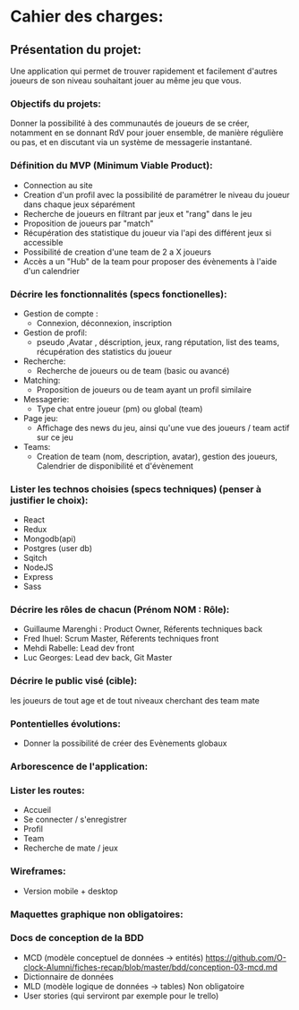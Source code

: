 # Cahier des charges:

## Présentation du projet:

Une application qui permet de trouver rapidement et facilement d'autres joueurs de son niveau souhaitant jouer au même jeu que vous.

### Objectifs du projets:

Donner la possibilité à des communautés de joueurs de se créer, notamment en se donnant RdV pour jouer ensemble, de manière régulière ou pas, et en discutant via un système de messagerie instantané.

### Définition du MVP (Minimum Viable Product):

- Connection au site
- Creation d'un profil avec la possibilité de paramétrer le niveau du joueur dans chaque jeux séparément
- Recherche de joueurs en filtrant par jeux et "rang" dans le jeu
- Proposition de joueurs par "match"
- Récupération des statistique du joueur via l'api des différent jeux si accessible
- Possibilité de creation d'une team de 2 a X joueurs 
- Accès a un "Hub" de la team pour proposer des évènements à l'aide d'un calendrier

### Décrire les fonctionnalités (specs fonctionelles):

- Gestion de compte :
  - Connexion, déconnexion, inscription  
- Gestion de profil:
  - pseudo ,Avatar , déscription, jeux, rang réputation, list des teams, récupération des statistics du joueur
- Recherche:
  - Recherche de joueurs ou de team (basic ou avancé)
- Matching:
  - Proposition de joueurs ou de team ayant un profil similaire
- Messagerie: 
  - Type chat entre joueur (pm) ou global (team)
- Page jeu:
  - Affichage des news du jeu, ainsi qu'une vue des joueurs / team actif sur ce jeu
- Teams: 
  - Creation de team (nom, description, avatar), gestion des joueurs, Calendrier de disponibilité et d'évènement 

### Lister les technos choisies (specs techniques) (penser à justifier le choix):

- React
- Redux
- Mongodb(api)
- Postgres (user db)
- Sqitch
- NodeJS
- Express
- Sass


### Décrire les rôles de chacun (Prénom NOM : Rôle):

- Guillaume Marenghi : Product Owner, Réferents techniques back
- Fred Ihuel: Scrum Master, Réferents techniques front  
- Mehdi Rabelle: Lead dev front
- Luc Georges: Lead dev back, Git Master


### Décrire le public visé (cible):

les joueurs de tout age et de tout niveaux cherchant des team mate

### Pontentielles évolutions:

- Donner la possibilité de créer des Evènements globaux

### Arborescence de l'application:

### Lister les routes:

- Accueil
- Se connecter / s'enregistrer
- Profil
- Team
- Recherche de mate / jeux 

### Wireframes:

- Version mobile + desktop

### Maquettes graphique non obligatoires:

### Docs de conception de la BDD
- MCD (modèle conceptuel de données -> entités) https://github.com/O-clock-Alumni/fiches-recap/blob/master/bdd/conception-03-mcd.md
- Dictionnaire de données
- MLD (modèle logique de données -> tables) Non obligatoire
- User stories (qui serviront par exemple pour le trello)
  